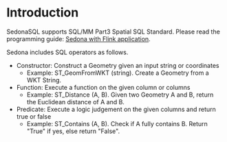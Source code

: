 # Introduction

SedonaSQL supports SQL/MM Part3 Spatial SQL Standard. Please read the programming guide: [Sedona with Flink application](../../tutorial/flink/sql.md).

Sedona includes SQL operators as follows.

* Constructor: Construct a Geometry given an input string or coordinates
	* Example: ST_GeomFromWKT (string). Create a Geometry from a WKT String.
* Function: Execute a function on the given column or columns
	* Example: ST_Distance (A, B). Given two Geometry A and B, return the Euclidean distance of A and B.
* Predicate: Execute a logic judgement on the given columns and return true or false
	* Example: ST_Contains (A, B). Check if A fully contains B. Return "True" if yes, else return "False".
